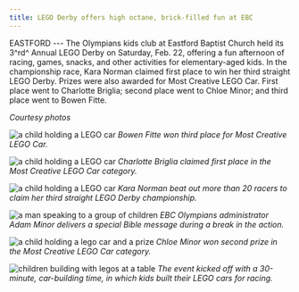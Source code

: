 ```yaml
---
title: LEGO Derby offers high octane, brick-filled fun at EBC
---
```


EASTFORD --- The Olympians kids club at Eastford Baptist Church held its
3^rd^ Annual LEGO Derby on Saturday, Feb. 22, offering a fun afternoon
of racing, games, snacks, and other activities for elementary-aged kids.
In the championship race, Kara Norman claimed first place to win her
third straight LEGO Derby. Prizes were also awarded for Most Creative
LEGO Car. First place went to Charlotte Briglia; second place went to
Chloe Minor; and third place went to Bowen Fitte.

*Courtesy photos*

![a child holding a LEGO car](/assets/images/33-5-lego-derby-1.jpg)
*Bowen Fitte won third place for Most Creative LEGO Car.*

![a child holding a LEGO car](/assets/images/33-5-lego-derby-2.jpg)
*Charlotte Briglia claimed first place in the Most Creative LEGO Car
category.*

![a child holding a LEGO car](/assets/images/33-5-lego-derby-3.jpg)
*Kara Norman beat out more than 20 racers to claim her third straight
LEGO Derby championship.*

![a man speaking to a group of children](/assets/images/33-5-lego-derby-4.jpg)
*EBC Olympians administrator Adam Minor delivers a special Bible message
during a break in the action.*

![a child holding a lego car and a prize](/assets/images/33-5-lego-derby-5.jpg)
*Chloe Minor won second prize in the Most Creative LEGO Car category.*

![children building with legos at a table](/assets/images/33-5-lego-derby-6.jpg)
*The event kicked off with a 30-minute, car-building time, in which kids
built their LEGO cars for racing.*
